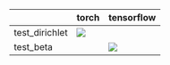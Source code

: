 |                | torch                                                                                                                                                              | tensorflow                                                                                                                                                                         |
|:---------------|:-------------------------------------------------------------------------------------------------------------------------------------------------------------------|:-----------------------------------------------------------------------------------------------------------------------------------------------------------------------------------|
| test_dirichlet | <a href="https://github.com/unifyai/ivy/actions/runs/3601745811" rel="noopener noreferrer" target="_blank"><img src=https://img.shields.io/badge/-failure-red></a> |                                                                                                                                                                                    |
| test_beta      |                                                                                                                                                                    | <a href="https://github.com/unifyai/ivy/actions/runs/3662472773/jobs/6191600063" rel="noopener noreferrer" target="_blank"><img src=https://img.shields.io/badge/-failure-red></a> |